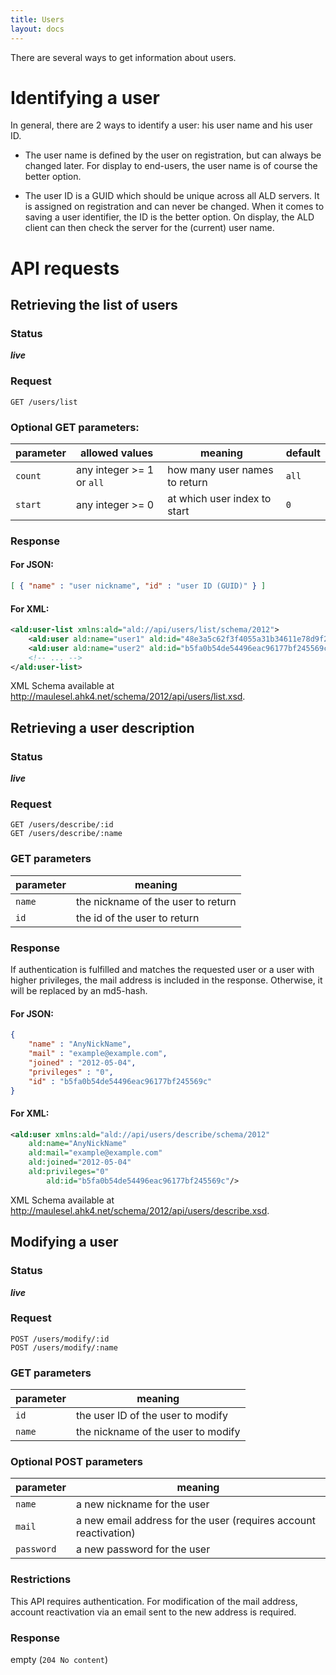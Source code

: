 ```yaml
---
title: Users
layout: docs
---
```

There are several ways to get information about users.

# Identifying a user
In general, there are 2 ways to identify a user: his user name and his user ID.

* The user name is defined by the user on registration, but can always be changed later. For display to end-users, the user name is of course the better option.

* The user ID is a GUID which should be unique across all ALD servers. It is assigned on registration and can never be changed. When it comes to saving a user identifier, the ID is the better option. On display, the ALD client can then check the server for the (current) user name.

# API requests
## Retrieving the list of users
### Status
***live***

### Request
```
GET /users/list
```

### Optional GET parameters:

parameter   | allowed values              | meaning                       | default
------------|-----------------------------|-------------------------------|---------
`count`     | any integer >= 1 or `all`   | how many user names to return | `all`
`start`     | any integer >= 0            | at which user index to start  | `0`

### Response
#### For JSON:
```json
[ { "name" : "user nickname", "id" : "user ID (GUID)" } ]
```

#### For XML:
```xml
<ald:user-list xmlns:ald="ald://api/users/list/schema/2012">
    <ald:user ald:name="user1" ald:id="48e3a5c62f3f4055a31b34611e78d9f2"/>
    <ald:user ald:name="user2" ald:id="b5fa0b54de54496eac96177bf245569c"/>
    <!-- ... -->
</ald:user-list>
```
XML Schema available at http://maulesel.ahk4.net/schema/2012/api/users/list.xsd.

## Retrieving a user description
### Status
***live***

### Request
```
GET /users/describe/:id
GET /users/describe/:name
```

### GET parameters
parameter | meaning
----------|------------------------------------
`name`    | the nickname of the user to return
`id`      |  the id of the user to return

### Response

If authentication is fulfilled and matches the requested user or a user with higher privileges, the mail address is included in the response. Otherwise, it will be replaced by an md5-hash.

#### For JSON:
```json
{
    "name" : "AnyNickName",
    "mail" : "example@example.com",
    "joined" : "2012-05-04",
    "privileges" : "0",
    "id" : "b5fa0b54de54496eac96177bf245569c"
}
```

#### For XML:
```xml
<ald:user xmlns:ald="ald://api/users/describe/schema/2012"
	ald:name="AnyNickName"
	ald:mail="example@example.com"
	ald:joined="2012-05-04"
	ald:privileges="0"
        ald:id="b5fa0b54de54496eac96177bf245569c"/>
```
XML Schema available at http://maulesel.ahk4.net/schema/2012/api/users/describe.xsd.


## Modifying a user
### Status
***live***

### Request
```
POST /users/modify/:id
POST /users/modify/:name
```

### GET parameters
parameter | meaning
----------|-------------------------------
`id`      | the user ID of the user to modify
`name`    | the nickname of the user to modify

### Optional POST parameters
parameter | meaning
----------|----------------------
`name`    | a new nickname for the user
`mail`    | a new email address for the user (requires account reactivation)
`password`| a new password for the user

### Restrictions
This API requires authentication. For modification of the mail address, account reactivation via an email sent to the new address is required.

### Response
empty (`204 No content`)